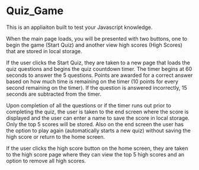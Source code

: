 # Quiz_Game

This is an appliaiton built to test your Javascript knowledge.

When the main page loads, you will be presented with two buttons, one to begin the game (Start Quiz) and another view high scores (High Scores) that are stored in local storage.

If the user clicks the Start Quiz, they are taken to a new page that loads the quiz questions and begins the quiz countdown timer. The timer begins at 60 seconds to answer the 5 questions. Points are awarded for a correct answer based on how much time is remaining on the timer (10 points for every second remaining on the timer). If the question is answered incorrectly, 15 seconds are subtracted from the timer.

Upon completion of all the questions or if the timer runs out prior to completing the quiz, the user is taken to the end screen where the score is displayed and the user can enter a name to save the score in local storage. Only the top 5 scores will be stored. Also on the end screen the user has the option to play again (automatically starts a new quiz) without saving the high score or return to the home screen.

If the user clicks the high score button on the home screen, they are taken to the high score page where they can view the top 5 high scores and an option to remove all high scores. 
